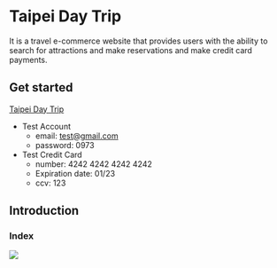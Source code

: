 # Taipei Day Trip
It is a travel e-commerce website that provides users with the ability to search for attractions and make reservations and make credit card payments.
## Get started
[Taipei Day Trip](http://35.174.219.25:3000/)
- Test Account
    - email: test@gmail.com
    - password: 0973
- Test Credit Card
    - number: 4242 4242 4242 4242
    - Expiration date: 01/23
    - ccv: 123
## Introduction
### Index

![](https://github.com/henry5720/taipei-day-trip-website/blob/develop/static/gif/login%20and%20payment.gif)